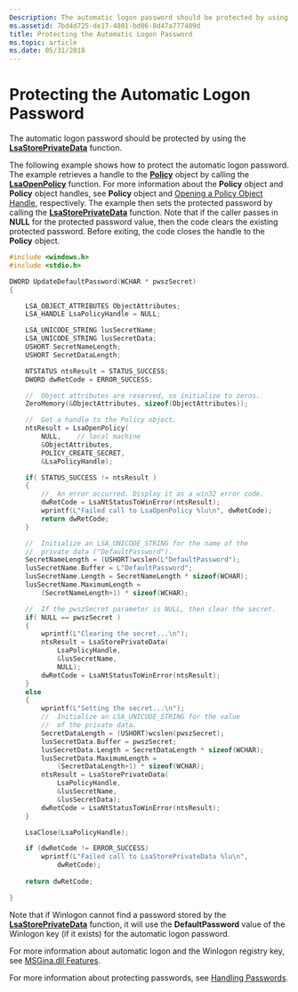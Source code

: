 ```yaml
---
Description: The automatic logon password should be protected by using the LsaStorePrivateData function.
ms.assetid: 7bd4d725-de17-4801-bd06-8d47a777409d
title: Protecting the Automatic Logon Password
ms.topic: article
ms.date: 05/31/2018
---
```


# Protecting the Automatic Logon Password

The automatic logon password should be protected by using the [**LsaStorePrivateData**](https://msdn.microsoft.com/en-us/library/ms721818(v=VS.85).aspx) function.

The following example shows how to protect the automatic logon password. The example retrieves a handle to the [**Policy**](https://msdn.microsoft.com/en-us/library/ms721912(v=VS.85).aspx) object by calling the [**LsaOpenPolicy**](/windows/desktop/api/Ntsecapi/nf-ntsecapi-lsaopenpolicy) function. For more information about the **Policy** object and **Policy** object handles, see **Policy** object and [Opening a Policy Object Handle](https://msdn.microsoft.com/en-us/library/ms721874(v=VS.85).aspx), respectively. The example then sets the protected password by calling the [**LsaStorePrivateData**](https://msdn.microsoft.com/en-us/library/ms721818(v=VS.85).aspx) function. Note that if the caller passes in **NULL** for the protected password value, then the code clears the existing protected password. Before exiting, the code closes the handle to the **Policy** object.


```C++
#include <windows.h>
#include <stdio.h>

DWORD UpdateDefaultPassword(WCHAR * pwszSecret)
{

    LSA_OBJECT_ATTRIBUTES ObjectAttributes;
    LSA_HANDLE LsaPolicyHandle = NULL;

    LSA_UNICODE_STRING lusSecretName;
    LSA_UNICODE_STRING lusSecretData;
    USHORT SecretNameLength;
    USHORT SecretDataLength;

    NTSTATUS ntsResult = STATUS_SUCCESS;
    DWORD dwRetCode = ERROR_SUCCESS;

    //  Object attributes are reserved, so initialize to zeros.
    ZeroMemory(&ObjectAttributes, sizeof(ObjectAttributes));

    //  Get a handle to the Policy object.
    ntsResult = LsaOpenPolicy(
        NULL,    // local machine
        &ObjectAttributes, 
        POLICY_CREATE_SECRET,
        &LsaPolicyHandle);

    if( STATUS_SUCCESS != ntsResult )
    {
        //  An error occurred. Display it as a win32 error code.
        dwRetCode = LsaNtStatusToWinError(ntsResult);
        wprintf(L"Failed call to LsaOpenPolicy %lu\n", dwRetCode);
        return dwRetCode;
    } 

    //  Initialize an LSA_UNICODE_STRING for the name of the
    //  private data ("DefaultPassword").
    SecretNameLength = (USHORT)wcslen(L"DefaultPassword");
    lusSecretName.Buffer = L"DefaultPassword";
    lusSecretName.Length = SecretNameLength * sizeof(WCHAR);
    lusSecretName.MaximumLength =
        (SecretNameLength+1) * sizeof(WCHAR);

    //  If the pwszSecret parameter is NULL, then clear the secret.
    if( NULL == pwszSecret )
    {
        wprintf(L"Clearing the secret...\n");
        ntsResult = LsaStorePrivateData(
            LsaPolicyHandle,
            &lusSecretName,
            NULL);
        dwRetCode = LsaNtStatusToWinError(ntsResult);
    }
    else
    {
        wprintf(L"Setting the secret...\n");
        //  Initialize an LSA_UNICODE_STRING for the value
        //  of the private data. 
        SecretDataLength = (USHORT)wcslen(pwszSecret);
        lusSecretData.Buffer = pwszSecret;
        lusSecretData.Length = SecretDataLength * sizeof(WCHAR);
        lusSecretData.MaximumLength =
            (SecretDataLength+1) * sizeof(WCHAR);
        ntsResult = LsaStorePrivateData(
            LsaPolicyHandle,
            &lusSecretName,
            &lusSecretData);
        dwRetCode = LsaNtStatusToWinError(ntsResult);
    }

    LsaClose(LsaPolicyHandle);

    if (dwRetCode != ERROR_SUCCESS)
        wprintf(L"Failed call to LsaStorePrivateData %lu\n",
            dwRetCode);
    
    return dwRetCode;

}

```



Note that if Winlogon cannot find a password stored by the [**LsaStorePrivateData**](https://msdn.microsoft.com/en-us/library/ms721818(v=VS.85).aspx) function, it will use the **DefaultPassword** value of the Winlogon key (if it exists) for the automatic logon password.

For more information about automatic logon and the Winlogon registry key, see [MSGina.dll Features](msgina-dll-features.md).

For more information about protecting passwords, see [Handling Passwords](https://msdn.microsoft.com/en-us/library/ms717799(v=VS.85).aspx).

 

 



